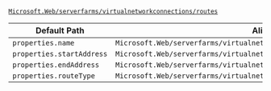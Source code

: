 [`Microsoft.Web/serverfarms/virtualnetworkconnections/routes`](https://docs.microsoft.com/en-us/azure/templates/microsoft.web/serverfarms/virtualnetworkconnections/routes)

| Default Path | Alias |
|---|---|
| `properties.name` | `Microsoft.Web/serverfarms/virtualnetworkconnections/routes/name` |
| `properties.startAddress` | `Microsoft.Web/serverfarms/virtualnetworkconnections/routes/startAddress` |
| `properties.endAddress` | `Microsoft.Web/serverfarms/virtualnetworkconnections/routes/endAddress` |
| `properties.routeType` | `Microsoft.Web/serverfarms/virtualnetworkconnections/routes/routeType` |

